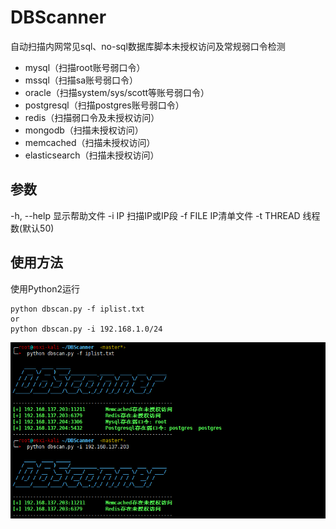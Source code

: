 # DBScanner

自动扫描内网常见sql、no-sql数据库脚本未授权访问及常规弱口令检测
* mysql（扫描root账号弱口令）
* mssql（扫描sa账号弱口令）
* oracle（扫描system/sys/scott等账号弱口令）
* postgresql（扫描postgres账号弱口令）
* redis（扫描弱口令及未授权访问）
* mongodb（扫描未授权访问）
* memcached（扫描未授权访问）
* elasticsearch（扫描未授权访问）

## 参数
  -h, --help  显示帮助文件
  -i IP       扫描IP或IP段
  -f FILE     IP清单文件
  -t THREAD   线程数(默认50)

## 使用方法
使用Python2运行
```
python dbscan.py -f iplist.txt
or
python dbscan.py -i 192.168.1.0/24  
```


![](https://github.com/Shad0wpf/DBScanner/blob/master/scan.png?raw=true)
